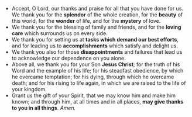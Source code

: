 - Accept, O Lord, our thanks and praise for all that you have
  done for us. We thank you for the **splendor** of the whole
  creation, for the **beauty** of this world, for the **wonder** of life,
  and for the **mystery** of love.
- We thank you for the blessing of family and friends, and for
  the **loving care** which surrounds us on every side.
- We thank you for setting us at **tasks which demand our best
  efforts**, and for leading us to **accomplishments** which satisfy
  and delight us.
- We thank you also for those **disappointments** and failures
  that lead us to acknowledge our dependence on you alone.
- Above all, we thank you for your Son **Jesus Christ**; for the
  truth of his Word and the example of his life; for his steadfast
  obedience, by which he overcame temptation; for his dying,
  through which he overcame death; and for his rising to life
  again, in which we are raised to the life of your kingdom.
- Grant us the gift of your Spirit, that we may know him and
  make him known; and through him, at all times and in all
  places, **may give thanks to you in all things**. *Amen.*